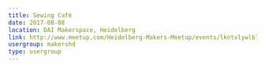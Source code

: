 ```yaml
---
title: Sewing Café
date: 2017-08-08
location: DAI Makerspace, Heidelberg
link: http://www.meetup.com/Heidelberg-Makers-Meetup/events/lkntvlywlblb/
usergroup: makershd
type: usergroup
---
```

